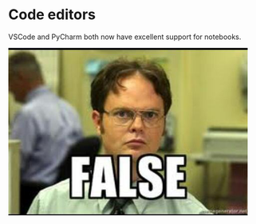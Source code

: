 # Code editors

VSCode and PyCharm both now have excellent support for notebooks.

![false](assets/false.jpg)

